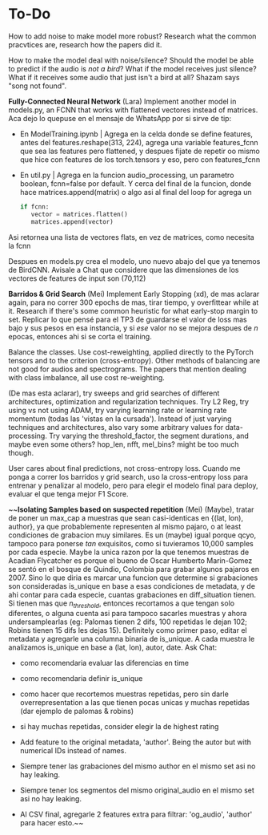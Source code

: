 # To-Do

How to add noise to make model more robust? Research what the common pracvtices are, research how the papers did it.

How to make the model deal with noise/silence? Should the model be able to predict if the audio is *not a bird*? What if the model receives just silence? What if it receives some audio that just isn't a bird at all? Shazam says "song not found".

**Fully-Connected Neural Network** (Lara)
Implement another model in models.py, an FCNN that works with flattened vectores instead of matrices.
Aca dejo lo quepuse en el mensaje de WhatsApp por si sirve de tip:

- En ModelTraining.ipynb | Agrega en la celda donde se define features, antes del features.reshape(313, 224), agrega una variable features_fcnn que sea las features pero flattened, y despues fijate de repetir oo mismo que hice con features de los torch.tensors y eso, pero con features_fcnn

- En util.py | Agrega en la funcion audio_processing, un parametro boolean, fcnn=false por default. Y cerca del final de la funcion, donde hace matrices.append(matrix) o algo asi al final del loop for agrega un

    ```python
    if fcnn:
       vector = matrices.flatten()
       matrices.append(vector)
Asi retornea una lista de vectores flats, en vez de matrices, como necesita la fcnn

Despues en models.py crea el modelo, uno nuevo abajo del que ya tenemos de BirdCNN. Avisale a Chat que considere que las dimensiones de los vectores de features de input son (70,112)

**Barridos & Grid Search** (Mei)
Implement Early Stopping (xd), de mas aclarar again, para no correr 300 epochs de mas, tirar tiempo, y overfittear while at it. Research if there's some common heuristic for what early-stop margin to set. Replicar lo que pensé para el TP3 de guardarse el valor de loss mas bajo y sus pesos en esa instancia, y si *ese* valor no se mejora despues de $n$ epocas, entonces ahi si se corta el training.

Balance the classes. Use cost-reweighting, applied directly to the PyTorch tensors and to the criterion (cross-entropy). Other methods of balancing are not good for audios and spectrograms. The papers that mention dealing with class imbalance, all use cost re-weighting.

(De mas esta aclarar), try sweeps and grid searches of different architectures, optimization and regularization techniques. Try L2 Reg, try using vs not using ADAM, try varying learning rate or learning rate momentum (todas las 'vistas en la cursada'). Instead of just varying techniques and architectures, also vary some arbitrary values for data-processing.
Try varying the threshold_factor, the segment durations, and maybe even some others? hop_len, nfft, mel_bins? might be too much though.

User cares about final predictions, not cross-entropy loss. Cuando me ponga a correr los barridos y grid search, uso la cross-entropy loss para entrenar y penalizar al modelo, pero para elegir el modelo final para deploy, evaluar el que tenga mejor F1 Score.

~~**Isolating Samples based on suspected repetition** (Mei)
(Maybe), tratar de poner un max_cap a muestras que sean casi-identicas en {(lat, lon), author}, ya que probablemente representen al mismo pajaro, o at least condiciones de grabacion muy similares. Es un (maybe) igual porque qcyo, tampoco para ponerse *tan* exquisitos, como si tuvieramos 10,000 samples por cada especie. Maybe la unica razon por la que tenemos muestras de Acadian Flycatcher es porque el bueno de Oscar Humberto Marin-Gomez se sentó en el bosque de Quindio, Colombia para grabar algunos pajaros en 2007. Sino lo que diria es marcar una funcion que determine si grabaciones son consideradas is_unique en base a esas condiciones de metadata, y de ahi contar para cada especie, cuantas grabaciones en diff_situation tienen. Si tienen mas que $n_{threshold}$, entonces recortamos a que tengan solo diferentes, o alguna cuenta asi para tampoco sacarles muestras y ahora undersamplearlas (eg: Palomas tienen 2 difs, 100 repetidas le dejan 102; Robins tienen 15 difs les dejas 15). Definitely como primer paso, editar el metadata y agregarle una columna binaria de is_unique. A cada muestra le analizamos is_unique en base a (lat, lon), autor, date. Ask Chat:

- como recomendaria evaluar las diferencias en time
- como recomendaria definir is_unique
- como hacer que recortemos muestras repetidas, pero sin darle overrepresentation a las que tienen pocas unicas y muchas repetidas (dar ejemplo de palomas & robins)
- si hay muchas repetidas, consider elegir la de highest rating

- Add feature to the original metadata, 'author'. Being the autor but with numerical IDs instead of names.
- Siempre tener las grabaciones del mismo author en el mismo set asi no hay leaking.
- Siempre tener los segmentos del mismo original_audio en el mismo set asi no hay leaking.
- Al CSV final, agregarle 2 features extra para filtrar: 'og_audio', 'author' para hacer esto.~~
